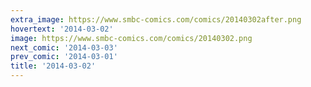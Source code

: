 ```yaml
---
extra_image: https://www.smbc-comics.com/comics/20140302after.png
hovertext: '2014-03-02'
image: https://www.smbc-comics.com/comics/20140302.png
next_comic: '2014-03-03'
prev_comic: '2014-03-01'
title: '2014-03-02'
---
```


